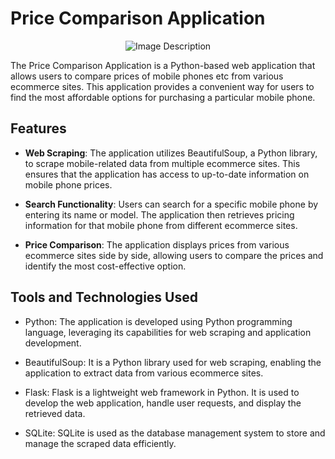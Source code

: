 #  Price Comparison Application

<p align="center">
  <img src="https://github.com/Shagun0777/Price-Comparison-Application/assets/85606313/30d2a53e-d04b-4990-be79-bfff525204c7" alt="Image Description">
</p>

The  Price Comparison Application is a Python-based web application that allows users to compare prices of mobile phones etc from various ecommerce sites. This application provides a convenient way for users to find the most affordable options for purchasing a particular mobile phone.

## Features

- **Web Scraping**: The application utilizes BeautifulSoup, a Python library, to scrape mobile-related data from multiple ecommerce sites. This ensures that the application has access to up-to-date information on mobile phone prices.

- **Search Functionality**: Users can search for a specific mobile phone by entering its name or model. The application then retrieves pricing information for that mobile phone from different ecommerce sites.

- **Price Comparison**: The application displays prices from various ecommerce sites side by side, allowing users to compare the prices and identify the most cost-effective option.

## Tools and Technologies Used

- Python: The application is developed using Python programming language, leveraging its capabilities for web scraping and application development.

- BeautifulSoup: It is a Python library used for web scraping, enabling the application to extract data from various ecommerce sites.

- Flask: Flask is a lightweight web framework in Python. It is used to develop the web application, handle user requests, and display the retrieved data.

- SQLite: SQLite is used as the database management system to store and manage the scraped data efficiently.



